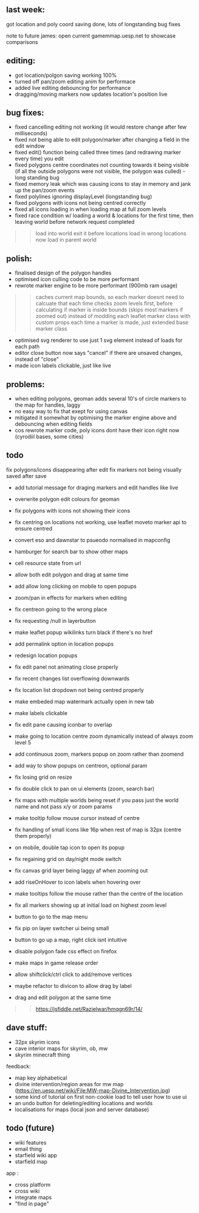 ## last week:

got location and poly coord saving done, lots of longstanding bug fixes

note to future james: open current gamemmap.uesp.net to showcase comparisons

## editing:
- got location/polgon saving working 100%
- turned off pan/zoom editing anim for performace
- added live editing debouncing for performance
- dragging/moving markers now updates location's position live

## bug fixes:
- fixed cancelling editing not working (it would restore change after few milliseconds)
- fixed not being able to edit polygon/marker after changing a field in the edit window
- fixed edit() function being called three times (and redrawing marker every time) you edit
- fixed polygons centre coordinates not counting towards it being visible (if all the outside polygons were not visible, the polygon was culled) - long standing bug
- fixed memory leak which was causing icons to stay in memory and jank up the pan/zoom events
- fixed polylines ignoring displayLevel (longstanding bug)
- fixed polygons with icons not being centred correctly
- fixed all icons loading in when loading map at full zoom levels
- fixed race condition w/ loading a world & locations for the first time, then  leaving world before network request completed
>> load into world
>> exit it before locations load in
>> wrong locations now load in parent world

## polish:
- finalised design of the polygon handles
- optimised icon culling code to be more performant
- rewrote marker engine to be more performant (900mb ram usage)
>> caches current map bounds, so each marker doesnt need to calcuate that each time
>> checks zoom levels first, before calculating if marker is inside bounds (skips most markers if zoomed out)
>> instead of modding each leaflet marker class with custom props each time a marker is made, just extended base marker class
- optimised svg renderer to use just 1 svg element instead of loads for each path
- editor close button now says "cancel" if there are unsaved changes, instead of "close"
- made icon labels clickable, just like live

## problems:
- when editing polygons, geoman adds several 10's of circle markers to the map for handles, laggy
- no easy way to fix that exept for using canvas
- mitigated it somewhat by optimising the marker engine above and debouncing when editing fields
- cos rewrote marker code, poly icons dont have their icon right now (cyrodiil bases, some cities)


## todo


fix polygons/icons disappearing after edit
fix markers not being visually saved after save

- add tutorial message for draging markers and edit handles like live
- overwrite polygon edit colours for geoman



- fix polygons with icons not showing their icons
- fix centring on locations not working, use leaflet moveto marker api to ensure centred
- convert eso and dawnstar to psueodo normalised in mapconfig
- hamburger for search bar to show other maps
- cell resource state from url
- allow both edit polygon and drag at same time
- add allow long clicking on mobile to open popups
- zoom/pan in effects for markers when editing
- fix centreon going to the wrong place
- fix requesting /null in layerbutton
- make leaflet popup wikilinks turn black if there's no href
- add permalink option in location popups
- redesign location popups
- fix edit panel not animating close properly
- fix recent changes list overflowing downwards
- fix location list dropdown not being centred properly
- make embeded map watermark actually open in new tab
- make labels clickable
- fix edit pane causing iconbar to overlap
- make going to location centre zoom dynamically instead of always zoom level 5
- add continuous zoom, markers popup on zoom rather than zoomend
- add way to show popups on centreon, optional param
- fix losing grid on resize
- fix double click to pan on ui elements (zoom, search bar)
- fix maps with multiple worlds being reset if you pass just the world name and not pass x/y or zoom params
- make tooltip follow mouse cursor instead of centre
- fix handling of small icons like 16p when rest of map is 32px (centre them properly)
- on mobile, double tap icon to open its popup
- fix regaining grid on day/night mode switch
- fix canvas grid layer being laggy af when zooming out
- add riseOnHover to icon labels when hovering over
- make tooltips follow the mouse rather than the centre of the location
- fix all markers showing up at initial load on highest zoom level
- button to go to the map menu
- fix pip on layer switcher ui being small
- button to go up a map, right click isnt intuitive
- disable polygon fade css effect on firefox
- make maps in game release order
- allow shiftclick/ctrl click to add/remove vertices
- maybe refactor to divicon to allow drag by label
- drag and edit polygon at the same time
>> https://jsfiddle.net/Razielwar/hmqgn69r/14/

## dave stuff:
- 32px skyrim icons
- cave interior maps for skyrim, ob, mw
- skyrim minecraft thing


feedback:
- map key alphabetical
- divine intervention/region areas for mw map (https://en.uesp.net/wiki/File:MW-map-Divine_Intervention.jpg)
- some kind of tutorial on first non-cookie load to tell user how to use ui
- an undo button for deleting/editing locations and worlds
- localisations for maps (local json and server database)

## todo (future)
- wiki features
- email thing
- starfield wiki app
- starfield map

app :
- cross platform
- cross wiki
- integrate maps
- "find in page"